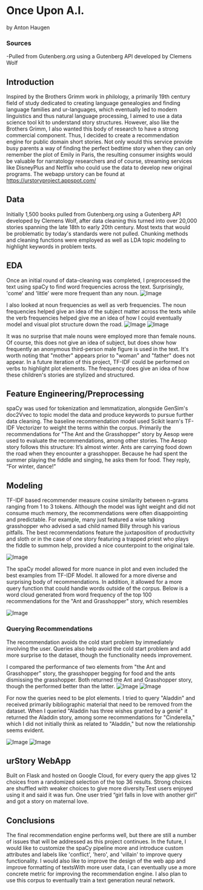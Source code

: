 # Once Upon A.I.
by Anton Haugen

### Sources 
-Pulled from Gutenberg.org using a Gutenberg API developed by Clemens Wolf

## Introduction
Inspired by the Brothers Grimm work in philology, a primarily 19th century field of study dedicated to creating language genealogies and finding language families and ur-languages, which eventually led to modern linguistics and thus natural language processing, I aimed to use a data science tool kit to understand story structures. However, also like the Brothers Grimm, I also wanted this body of research to have a strong commercial component. Thus, I decided to create a recommendation engine for public domain short stories. Not only would this service provide busy parents a way of finding the perfect bedtime story when they can only remember the plot of Emily in Paris, the resulting consumer insights would be valuable for narratology researchers and of course, streaming services like DisneyPlus and Netflix who could use the data to develop new original programs. The webapp urstory can be found at https://urstoryproject.appspot.com/

## Data

Initially 1,500 books pulled from Gutenberg.org using a Gutenberg API developed by Clemens Wolf, after data cleaning this turned into over 20,000 stories spanning the late 18th to early 20th century. Most texts that would be problematic by today's standards were not pulled. Chunking methods and cleaning functions were employed as well as LDA topic modeling to highlight keywords in problem texts.

## EDA

Once an initial round of data-cleaning was completed, I preprocessed the text using spaCy to find word frequencies across the text. Surprisingly, 'come' and 'little' were more frequent than any noun.
![Image](Images/word_frequency.png?raw=true)

I also looked at noun frequencies as well as verb frequencies. The noun frequencies helped give an idea of the subject matter across the texts while the verb frequencies helped give me an idea of how I could eventually model and visual plot structure down the road. 
![Image](Images/noun_frequency.png?raw=true)
![Image](Images/verb_frequency.png?raw=true)

It was no surprise that male nouns were employed more than female nouns. Of course, this does not give an idea of subject, but does show how frequently an anonymous third-person male figure is used in the text. It's worth noting that "mother" appears prior to "woman" and "father" does not appear. In a future iteration of this project, TF-IDF could be performed on verbs to highlight plot elements. The frequency does give an idea of how these children's stories are stylized and structured.

## Feature Engineering/Preprocessing
spaCy was used for tokenization and lemmatization, alongside GenSim's doc2Vvec to topic model the data and produce keywords to pursue further data cleaning.
The baseline recommendation model used Scikit learn's TF-IDF Vectorizer to weight the terms within the corpus.
Primarily the recommendations for "The Ant and the Grasshopper" story by Aesop were used to evaluate the recommendations, among other stories. 
The Aesop story follows this structure: It’s almost winter. Ants are carrying food down the road when they encounter a grasshopper. Because he had spent the summer playing the fiddle and singing, he asks them for food. They reply, “For winter, dance!”

## Modeling
TF-IDF based recommender measure cosine similarity between n-grams ranging from 1 to 3 tokens. Although the model was light weight and did not consume much memory, the recommendations were often disappointing and predictable. For example, many just featured a wise talking grasshopper who advised a sad child named Billy through his various pitfalls.  The best recommendations feature the juxtaposition of productivity and sloth or in the case of one story featuring a trapped priest who plays the fiddle to summon help, provided a nice counterpoint to the original tale.

![Image](Images/tfidf_word_cloud.png?raw=true)

The spaCy model allowed for more nuance in plot and even included the best examples from TF-IDF Model. It allowed for a more diverse and surprising body of recommendations. In addition, it allowed for a more query function that could handle words outside of the corpus. Below is a word cloud generated from word frequency of the top 100 recommendations for the "Ant and Grasshopper" story, which resembles 

![Image](Images/spacy_word_cloud.png?raw=true)


### Querying Recommendations
The recommendation avoids the cold start problem by immediately involving the user. Queries also help avoid the cold start problem and add more surprise to the dataset,  though the functionality needs improvement.


I compared the performance of two elements from "the Ant and Grasshopper" story, the grasshopper begging for food and the ants dismissing the grasshopper. Both returned the Ant and Grasshopper story, though the performed better than the latter. 
![Image](Images/grasshopper_query.png?raw=true)
![Image](Images/antsquery.png?raw=true)

For now the queries need to be plot elements. I tried to query "Aladdin" and received primarily bibliographic material that need to be removed from the dataset. When I queried "Aladdin has three wishes granted by a genie" it returned the Aladdin story, among some recommendations for "Cinderella," which I did not initially think as related to "Aladdin," but now the relationship seems evident.

![Image](Images/aladdinquery.png?raw=true)
![Image](Images/aladdinsummaryquery.png?raw=true)

## urStory WebApp
Built on Flask and hosted on Google Cloud, for every query the app gives 12 choices from a randomized selection of the top 36 results. Strong choices are shuffled with weaker choices to give more diversity.Test users enjoyed using it and said it was fun. One user tried “girl falls in love with another girl” and got a story on maternal love.  


## Conclusions
The final recommendation engine performs well, but there are still a number of issues that will be addressed as this project continues. In the future, I would like to customize the spaCy pipeline more and introduce custom attributes and labels like 'conflict', 'hero', and 'villain' to improve query functionality. I would also like to improve the design of the web app and improve formatting of textsWith more user data, I can eventually use a more concrete metric for improving the recommendation engine. I also plan to use this corpus to eventually train a text generation neural network.

